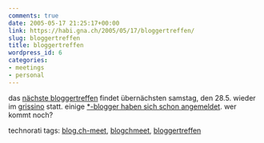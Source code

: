 ```yaml
---
comments: true
date: 2005-05-17 21:25:17+00:00
link: https://habi.gna.ch/2005/05/17/bloggertreffen/
slug: bloggertreffen
title: bloggertreffen
wordpress_id: 6
categories:
- meetings
- personal
---
```



das [nächste bloggertreffen](http://blog.ch/blog/index.php/archives/2005/05/17/fast-wie-bloggen-nur-offline/) findet übernächsten samstag, den 28.5. wieder im [grissino](http://map.search.ch/bern/waisenhausplatz-28) statt. einige [*-blogger haben sich schon angemeldet](http://www.emacswiki.org/cgi-bin/alex/Bloggertreffen_2005_BE). wer kommt noch?


technorati tags: [blog.ch-meet](http://technorati.com/tag/blog.ch-meet), [blogchmeet](http://technorati.com/tag/blogchmeet), [bloggertreffen](http://technorati.com/tag/bloggertreffen)
